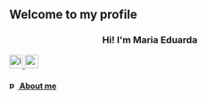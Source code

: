 ## Welcome to my profile 
<h3 align="center">Hi! I'm Maria Eduarda</h3>

<div>
<a href = "https://instagram.com/_duudafs"><img width="24" height="24" src="https://img.icons8.com/color-pixels/32/instagram-new.png" alt="instagram-new"></>
<a href = "mailto:dudascomparin@gmail.com"><img width="24" height="24" src="https://img.icons8.com/color-pixels/32/gmail-new.png" alt="gmail-new"></>
</div>
  
<h4><img width="15" height="15" src="https://img.icons8.com/tiny-glyph/16/F25081/person-male.png" alt="person-male"/>  About me</h4>
